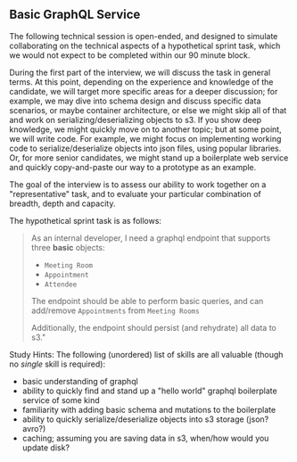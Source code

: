 ## Basic GraphQL Service

The following technical session is open-ended, and designed to simulate collaborating on the technical aspects of a hypothetical sprint task, which we would not expect to be completed within our 90 minute block. 
  
During the first part of the interview, we will discuss the task in general terms. At this point, depending on the experience and knowledge of the candidate, we will target more specific areas for a deeper discussion; for example, we may dive into schema design and discuss specific data scenarios, or maybe container architecture, or else we might skip all of that and work on serializing/deserializing objects to s3. If you show deep knowledge, we might quickly move on to another topic; but at some point, we will write code. For example, we might focus on implementing working code to serialize/deserialize objects into json files, using popular libraries. Or, for more senior candidates, we might stand up a boilerplate web service and quickly copy-and-paste our way to a prototype as an example.

The goal of the interview is to assess our ability to work together on a "representative" task, and to evaluate your particular combination of breadth, depth and capacity. 

The hypothetical sprint task is as follows:
  
> As an internal developer, I need a graphql endpoint that supports three **basic** objects: 
>   - `Meeting Room` 
>   - `Appointment`
>   - `Attendee`
>   
> The endpoint should be able to perform basic queries, and can add/remove `Appointments` from `Meeting Rooms`
> 
> Additionally, the endpoint should persist (and rehydrate) all data to s3."

Study Hints:
The following (unordered) list of skills are all valuable (though no *single* skill is required):
- basic understanding of graphql
- ability to quickly find and stand up a "hello world" graphql boilerplate service of some kind
- familiarity with adding basic schema and mutations to the boilerplate
- ability to quickly serialize/deserialize objects into s3 storage (json? avro?)
- caching; assuming you are saving data in s3, when/how would you update disk?
  
